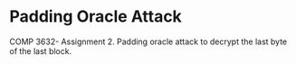 # Padding Oracle Attack <br />
COMP 3632- Assignment 2. Padding oracle attack to decrypt the last byte of the last block. 
